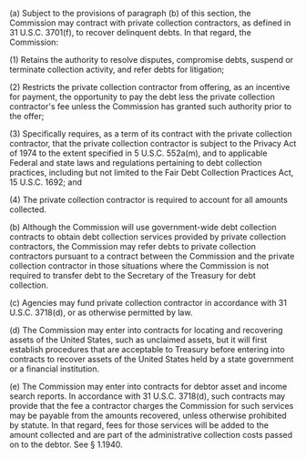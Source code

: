 (a) Subject to the provisions of paragraph (b) of this section, the Commission may contract with private collection contractors, as defined in 31 U.S.C. 3701(f), to recover delinquent debts. In that regard, the Commission:

(1) Retains the authority to resolve disputes, compromise debts, suspend or terminate collection activity, and refer debts for litigation;

(2) Restricts the private collection contractor from offering, as an incentive for payment, the opportunity to pay the debt less the private collection contractor's fee unless the Commission has granted such authority prior to the offer;

(3) Specifically requires, as a term of its contract with the private collection contractor, that the private collection contractor is subject to the Privacy Act of 1974 to the extent specified in 5 U.S.C. 552a(m), and to applicable Federal and state laws and regulations pertaining to debt collection practices, including but not limited to the Fair Debt Collection Practices Act, 15 U.S.C. 1692; and
                

(4) The private collection contractor is required to account for all amounts collected.

(b) Although the Commission will use government-wide debt collection contracts to obtain debt collection services provided by private collection contractors, the Commission may refer debts to private collection contractors pursuant to a contract between the Commission and the private collection contractor in those situations where the Commission is not required to transfer debt to the Secretary of the Treasury for debt collection.

(c) Agencies may fund private collection contractor in accordance with 31 U.S.C. 3718(d), or as otherwise permitted by law.

(d) The Commission may enter into contracts for locating and recovering assets of the United States, such as unclaimed assets, but it will first establish procedures that are acceptable to Treasury before entering into contracts to recover assets of the United States held by a state government or a financial institution.

(e) The Commission may enter into contracts for debtor asset and income search reports. In accordance with 31 U.S.C. 3718(d), such contracts may provide that the fee a contractor charges the Commission for such services may be payable from the amounts recovered, unless otherwise prohibited by statute. In that regard, fees for those services will be added to the amount collected and are part of the administrative collection costs passed on to the debtor. See § 1.1940.

